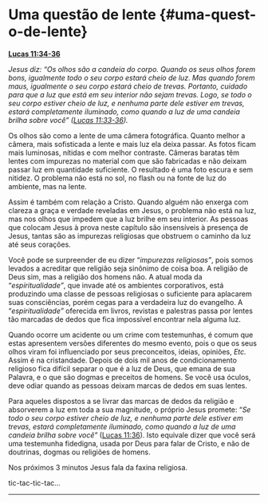 # Uma questão de lente {#uma-quest-o-de-lente}

[**Lucas 11:34-36**](http://bibliaonline.com.br/acf/lc/11/34-36)

_Jesus diz: “Os olhos são a candeia do corpo. Quando os seus olhos forem bons, igualmente todo o seu corpo estará cheio de luz. Mas quando forem maus, igualmente o seu corpo estará cheio de trevas. Portanto, cuidado para que a luz que está em seu interior não sejam trevas. Logo, se todo o seu corpo estiver cheio de luz, e nenhuma parte dele estiver em trevas, estará completamente iluminado, como quando a luz de uma candeia brilha sobre você” (_[_Lucas 11:33-36_](http://bibliaonline.com.br/acf/lc/11/33-36)_)._

Os olhos são como a lente de uma câmera fotográfica. Quanto melhor a câmera, mais sofisticada a lente e mais luz ela deixa passar. As fotos ficam mais luminosas, nítidas e com melhor contraste. Câmeras baratas têm lentes com impurezas no material com que são fabricadas e não deixam passar luz em quantidade suficiente. O resultado é uma foto escura e sem nitidez. O problema não está no sol, no flash ou na fonte de luz do ambiente, mas na lente.

Assim é também com relação a Cristo. Quando alguém não enxerga com clareza a graça e verdade reveladas em Jesus, o problema não está na luz, mas nos olhos que impedem que a luz brilhe em seu interior. As pessoas que colocam Jesus à prova neste capítulo são insensíveis à presença de Jesus, tantas são as impurezas religiosas que obstruem o caminho da luz até seus corações.

Você pode se surpreender de eu dizer “_impurezas religiosas”_, pois somos levados a acreditar que religião seja sinônimo de coisa boa. A religião de Deus sim, mas a religião dos homens não. A atual moda da “_espiritualidade”_, que invade até os ambientes corporativos, está produzindo uma classe de pessoas religiosas o suficiente para aplacarem suas consciências, porém cegas para a verdadeira luz do evangelho. A “_espiritualidade”_ oferecida em livros, revistas e palestras passa por lentes tão marcadas de dedos que fica impossível encontrar nela alguma luz.

Quando ocorre um acidente ou um crime com testemunhas, é comum que estas apresentem versões diferentes do mesmo evento, pois o que os seus olhos viram foi influenciado por seus preconceitos, ideias, opiniões, _Etc._ Assim é na cristandade. Depois de dois mil anos de condicionamento religioso fica difícil separar o que é a luz de Deus, que emana de sua Palavra, e o que são dogmas e preceitos de homens. Se você usa óculos, deve odiar quando as pessoas deixam marcas de dedos em suas lentes.

Para aqueles dispostos a se livrar das marcas de dedos da religião e absorverem a luz em toda a sua magnitude, o próprio Jesus promete: “_Se todo o seu corpo estiver cheio de luz, e nenhuma parte dele estiver em trevas, estará completamente iluminado, como quando a luz de uma candeia brilha sobre você”_ ([Lucas 11:36](http://bibliaonline.com.br/acf/lc/11/36)). Isto equivale dizer que você será uma testemunha fidedigna, usada por Deus para falar de Cristo, e não de doutrinas, dogmas ou religiões de homens.

Nos próximos 3 minutos Jesus fala da faxina religiosa.

tic-tac-tic-tac...

*****